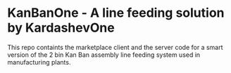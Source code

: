 # KanBanOne - A line feeding solution by KardashevOne

This repo containts the marketplace client and the server code for a smart version of the 2 bin Kan Ban assembly line feeding system used in manufacturing plants.
